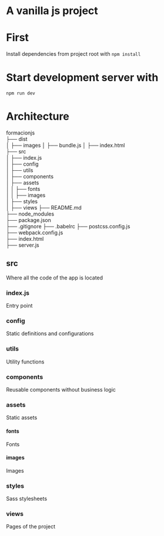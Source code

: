# A vanilla js project

# First

Install dependencies from project root with `npm install`

# Start development server with

`npm run dev`

# Architecture

formacionjs     
├── dist   
│   ├── images 
│   ├── bundle.js 
│   ├── index.html   
├── src    
│   ├── index.js  
│   ├── config   
│   ├── utils   
│   ├── components   
│   ├── assets   
│   │   ├── fonts   
│   │   ├── images   
│   ├── styles   
│   ├── views
├── README.md   
├── node_modules   
├── package.json   
├── .gitignore 
├── .babelrc
├── postcss.config.js   
├── webpack.config.js   
├── index.html   
├── server.js   


## src
Where all the code of the app is located

### index.js
Entry point

### config
Static definitions and configurations

### utils
Utility functions

### components
Reusable components without business logic

### assets
Static assets
#### fonts
Fonts
#### images
Images

### styles
Sass stylesheets

### views
Pages of the project